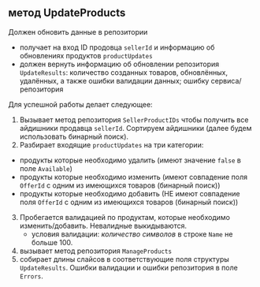 ## метод UpdateProducts

Должен обновить данные в репозитории

- получает на вход ID продовца `sellerId` и информацию об обновлениях продуктов `productUpdates`
- должен вернуть информацию об обновлении репозитория `UpdateResults`: количество созданных товаров, обновлённых, удалённых, а также ошибки валидации данных; ошибку сервиса/репозитория

Для успешной работы делает следующее:
<!-- 1. Валидирует входящую информацию:
    создаём слайс `validatedUpdates` с ёмкостью равной длине `productUpdates`, добавляем туда все элементы, прошедшие валидацию. -->
1. Вызывает метод репозитория `SellerProductIDs` чтобы получить все айдишники продавца `sellerId`. Сортируем айдишники (далее будем использовать бинарный поиск).
2. Разбирает входящие `productUpdates` на три категории: 
- продукты которые необходимо удалить (имеют значение `false` в поле `Available`)
- продукты которые необходимо изменить (имеют совпадение поля `OfferId` с одним из имеющихся товаров (бинарный поиск))
- продукты которые необходимо добавить (НЕ имеют совпадение поля `OfferId` с одним из имеющихся товаров (бинарный поиск))
3. Пробегается валидацией по продуктам, которые необходимо изменить/добавить. Невалидные выкидываются.
    - условия валидации: *количество символов* в строке `Name` не больше 100. 
     <!--SQL defines two primary character types: character varying(n) and character(n), where n is a positive integer. Both of these types can store strings up to n characters (not bytes) in length.
     https://www.postgresql.org/docs/15/datatype-character.html   -->
4. вызывает метод репозитория `ManageProducts`
5. собирает длины слайсов в соответствующие поля структуры `UpdateResults`. Ошибки валидации и ошибки репозитория в поле `Errors`.